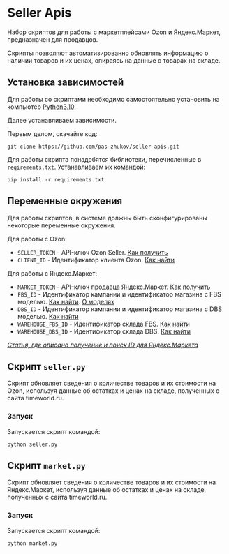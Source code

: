 # Seller Apis

Набор скриптов для работы с маркетплейсами Ozon и Яндекс.Маркет, предназначен для продавцов.

Скрипты позволяют автоматизированно обновлять информацию о наличии товаров и их ценах, опираясь на данные о товарах на складе.

## Установка зависимостей
Для работы со скриптами необходимо самостоятельно установить на компьютер [Python3.10](https://www.python.org/downloads/).

Далее устанавливаем зависимости.

Первым делом, скачайте код:
``` 
git clone https://github.com/pas-zhukov/seller-apis.git
```
Для работы скрипта понадобятся библиотеки, перечисленные в `reqirements.txt`.
Устанавливаем их командой:
```
pip install -r requirements.txt
```

## Переменные окружения

Для работы скриптов, в системе должны быть сконфигурированы некоторые переменные окружения.

Для работы с Ozon:

- `SELLER_TOKEN` - API-ключ Ozon Seller. [Как получить](https://docs.ozon.ru/api/seller/#tag/Auth)
- `CLIENT_ID` - Идентификатор клиента Ozon. [Как найти](https://sellerstats.ru/help/api_key_ozon)

Для работы с Яндекс.Маркет:

- `MARKET_TOKEN` - API-ключ продавца Яндекс.Маркет. [Как получить](https://yandex.ru/dev/market/partner-api/doc/ru/concepts/authorization)
- `FBS_ID` - Идентификатор кампании и идентификатор магазина с FBS моделью. [Как найти](https://yandex.ru/dev/market/partner-api/doc/ru/reference/campaigns/getCampaign#path-parameters). [О моделях](https://yandex.ru/support/marketplace/introduction/models.html)
- `DBS_ID` - Идентификатор кампании и идентификатор магазина с DBS моделью. [Как найти](https://yandex.ru/dev/market/partner-api/doc/ru/reference/campaigns/getCampaign#path-parameters)
- `WAREHOUSE_FBS_ID` - Идентификатор склада FBS. [Как найти](https://yandex.ru/dev/market/partner-api/doc/ru/reference/stocks/updateStocks#stockdto)
- `WAREHOUSE_DBS_ID` - Идентификатор склада DBS. [Как найти](https://yandex.ru/dev/market/partner-api/doc/ru/reference/stocks/updateStocks#stockdto)

[_Статья, где описано получение и поиск ID для Яндекс.Маркета_](https://academy.rdv-it.ru/home/samostoyatel-noe-podklyuchenie/shag-3-nastrojki-podklyucheniya-marketplejsov/nastrojka-podklyucheniya-k-marketplejsu-yandeks-market/nastrojka-podklyucheniya-k-lk-yandeks-market)

## Скрипт `seller.py`

Скрипт обновляет сведения о количестве товаров и их стоимости на Ozon, используя данные об остатках и ценах на складе, полученных с сайта timeworld.ru.

### Запуск

Запускается скрипт командой:

```shell
python seller.py
```

## Скрипт `market.py`

Скрипт обновляет сведения о количестве товаров и их стоимости на Яндекс.Маркет, используя данные об остатках и ценах на складе, полученных с сайта timeworld.ru.

### Запуск

Запускается скрипт командой:

```shell
python market.py
```
